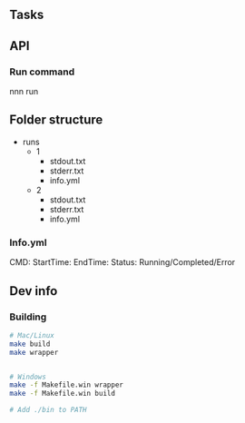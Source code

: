 ## Tasks

## API

### Run command

nnn run 


## Folder structure


- runs
    - 1
        - stdout.txt
        - stderr.txt
        - info.yml
    - 2
        - stdout.txt
        - stderr.txt
        - info.yml

### Info.yml

CMD: <command that was run including params>
StartTime: <Datetime stamp>
EndTime: <Datetime stamp>
Status: Running/Completed/Error


## Dev info

### Building

```sh
# Mac/Linux
make build
make wrapper


# Windows
make -f Makefile.win wrapper
make -f Makefile.win build

# Add ./bin to PATH
```